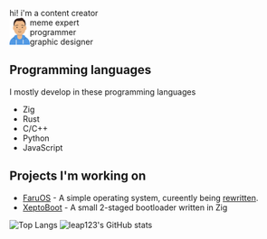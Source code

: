 hi! i'm a content creator<br />
<img align="left" width="36px" height="48px" src="leap.svg" alt="leap123" />
meme expert<br />
programmer<br />
graphic designer<br />

## Programming languages
I mostly develop in these programming languages
- Zig
- Rust
- C/C++
- Python
- JavaScript

## Projects I'm working on
- [FaruOS](https://github.com/leap0x7b/faruos) - A simple operating system, cureently being [rewritten](https://github.com/leap0x7b/faruos/tree/rewrite-again).
- [XeptoBoot](https://github.com/leap0x7b/xeptoboot) - A small 2-staged bootloader written in Zig

![Top Langs](https://github-readme-stats.vercel.app/api/top-langs/?username=leap0x7b&layout=compact)
![leap123's GitHub stats](https://github-readme-stats.vercel.app/api?username=leap0x7b&show_icons=true)
